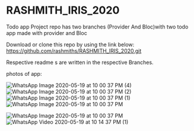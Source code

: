 # RASHMITH_IRIS_2020
Todo app
 Project repo has two branches (Provider And Bloc)with two todo app made with provider and Bloc



Download or clone this repo by using the link below:
https://github.com/rashmiths/RASHMITH_IRIS_2020.git

Respective readme s are written in the respective Branches.

photos of app:

![WhatsApp Image 2020-05-19 at 10 00 37 PM (4)](https://user-images.githubusercontent.com/54366663/82353582-46285980-9a1d-11ea-9701-0fce9a53e90e.jpeg)
![WhatsApp Image 2020-05-19 at 10 00 37 PM (2)](https://user-images.githubusercontent.com/54366663/82353834-97d0e400-9a1d-11ea-8ebb-c2d69f0e5de8.jpeg)
![WhatsApp Image 2020-05-19 at 10 00 37 PM (1)](https://user-images.githubusercontent.com/54366663/82353852-9e5f5b80-9a1d-11ea-972a-eda6c5cc2132.jpeg)
![WhatsApp Image 2020-05-19 at 10 00 37 PM](https://user-images.githubusercontent.com/54366663/82353893-acad7780-9a1d-11ea-8bd2-e7f1d7744598.jpeg)

![WhatsApp Image 2020-05-19 at 10 00 37 PM](https://user-images.githubusercontent.com/54366663/82354469-76bcc300-9a1e-11ea-952e-7c3ea250c19e.jpeg)
![WhatsApp Video 2020-05-19 at 10 14 37 PM (1)](https://user-images.githubusercontent.com/54366663/82354969-301b9880-9a1f-11ea-86ee-3ec6cfc941d2.gif)


